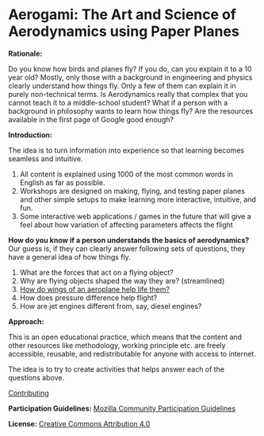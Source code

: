 # Aerogami: The Art and Science of Aerodynamics using Paper Planes
**Rationale:** 

Do you know how birds and planes fly? If you do, can you explain it to a 10 year old? Mostly, only those with a background in engineering and physics clearly understand how things fly. Only a few of them can explain it in purely non-technical terms.  Is Aerodynamics really that complex that you cannot teach it to a middle-school student? What if a person with a background in philosophy wants to learn how things fly? Are the resources available in the first page of Google good enough? 

**Introduction:**

The idea is to turn information into experience so that learning becomes seamless and intuitive. 
1.	All content is explained using 1000 of the most common words in English as far as possible. 
2.	Workshops are designed on making, flying, and testing paper planes and other simple setups to make learning more interactive, intuitive, and fun.
3. Some interactive web applications / games in the future that will give a feel about how variation of affecting parameters affects the flight

**How do you know if a person understands the basics of aerodynamics?** Our guess is, if they can clearly answer following sets of questions, they have a general idea of how things fly. 
1. What are the forces that act on a flying object?
2. Why are flying objects shaped the way they are? (streamlined)
3. <a href = "https://github.com/kshitizkhanal7/Aerogami/blob/master/flight%20wings.pdf">How do wings of an aeroplane help life them?</a>
4. How does pressure difference help flight? 
5. How are jet engines different from, say, diesel engines? 


**Approach:**

This is an open educational practice, which means that the content and other resources like methodology, working principle etc. are freely accessible, reusable, and redistributable for anyone with access to internet. 

The idea is to try to create activities that helps answer each of the questions above. 


<a href = "https://github.com/kshitizkhanal7/Aerogami/blob/master/CONTRIBUTING.md">Contributing</a>


**Participation Guidelines:** <a href = "https://www.mozilla.org/en-US/about/governance/policies/participation/"> Mozilla Community Participation Guidelines </a>


**License:** <a href = "https://github.com/kshitizkhanal7/Aerogami/blob/master/LICENSE">Creative Commons Attribution 4.0</a>
